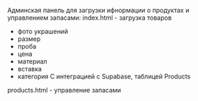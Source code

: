 Админская панель для загрузки ифнормации о продуктах и управлением запасами: 
index.html - загрузка товаров
- фото украшений
- размер
- проба
- цена
- материал
- вставка
- категория
С интеграцией с Supabase, таблицей Products 

products.html - управление запасами

